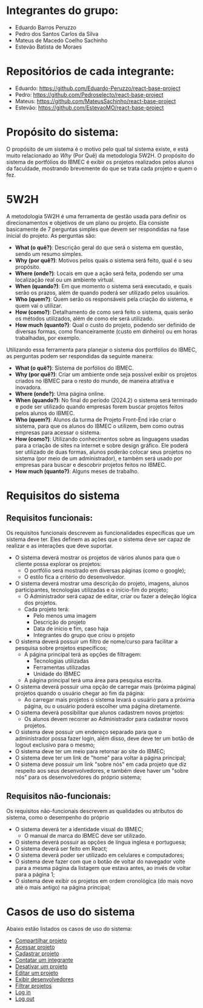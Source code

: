 # Integrantes do grupo:
- Eduardo Barros Peruzzo
- Pedro dos Santos Carlos da Silva
- Mateus de Macedo Coelho Sachinho
- Estevão Batista de Moraes

# Repositórios de cada integrante:
- Eduardo: https://github.com/Eduardo-Peruzzo/react-base-project
- Pedro: https://github.com/Pedroselecto/react-base-project
- Mateus: https://github.com/MateusSachinho/react-base-project
- Estevão: https://github.com/EstevaoMO/react-base-project

# Propósito do sistema:
O propósito de um sistema é o motivo pelo qual tal sistema existe, e está muito relacionado ao  _Why_ (Por Quê) da metodologia 5W2H. O propósito do sistema de portfólios do IBMEC é exibir os projetos realizados pelos alunos da faculdade, mostrando brevemente do que se trata cada projeto e quem o fez.

# 5W2H
A metodologia 5W2H é uma ferramenta de gestão usada para definir os direcionamentos e objetivos de um plano ou projeto. Ela consiste basicamente de 7 perguntas simples que devem ser respondidas na fase inicial do projeto. As perguntas são:
- **What (o quê?)**: Descrição geral do que será o sistema em questão, sendo um resumo simples.
- **Why (por quê?)**: Motivos pelos quais o sistema será feito, qual é o seu propósito.
- **Where (onde?)**: Locais em que a ação será feita, podendo ser uma localização real ou um ambiente virtual.
- **When (quando?)**: Em que momento o sistema será executado, e quais serão os prazos, além de quando poderá ser utilizado pelos usuários.
- **Who (quem?)**: Quem serão os responsáveis pela criação do sistema, e quem vai o utilizar.
- **How (como?)**: Detalhamento de como será feito o sistema, quais serão os métodos utilizados, além de como ele será utilizado.
- **How much (quanto?)**: Qual o custo do projeto, podendo ser definido de diversas formas, como financeiramente (custo em dinheiro) ou em horas trabalhadas, por exemplo.

Utilizando essa ferramenta para planejar o sistema dos portfólios do IBMEC, as perguntas podem ser respondidas da seguinte maneira:
- **What (o quê?)**: Sistema de porfólios do IBMEC.
- **Why (por quê?)**: Criar um ambiente onde seja possível exibir os projetos criados no IBMEC para o resto do mundo, de maneira atrativa e inovadora.
- **Where (onde?)**: Uma página online.
- **When (quando?)**: No final do período (2024.2) o sistema será terminado e pode ser utilizado quando empresas forem buscar projetos feitos pelos alunos do IBMEC.
- **Who (quem?)**: Alunos da turma de Projeto Front-End irão criar o sistema, para que os alunos do IBMEC o utilizem, bem como outras empresas para acessar o sistema.
- **How (como?)**: Utilizando conhecimentos sobre as linguagens usadas para a criação de sites na internet e sobre design gráfico. Ele poderá ser utilizado de duas formas, alunos poderão colocar seus projetos no sistema (por meio de um administrador), e também será usado por empresas para buscar e descobrir projetos feitos no IBMEC.
- **How much (quanto?)**: Alguns meses de trabalho.

# Requisitos do sistema
## Requisitos funcionais:
Os requisitos funcionais descrevem as funcionalidades específicas que um sistema deve ter. Eles definem as ações que o sistema deve ser capaz de realizar e as interações que deve suportar.
- O sistema deverá mostrar os projetos de vários alunos para que o cliente possa explorar os projetos:
  - O portfólio será mostrado em diversas páginas (como o google);
  - O estilo fica a critério do desenvolvedor.
- O sistema deverá mostrar uma descrição do projeto, imagens, alunos participantes, tecnologias utilizadas e o início-fim do projeto;
  - O Administrador será capaz de editar, criar ou fazer a deleção lógica dos projetos.
  - Cada projeto terá:
    - Pelo menos uma imagem
    - Descrição do projeto
    - Data de início e fim, caso haja
    - Integrantes do grupo que criou o projeto
- O sistema deverá possuir um filtro de nome/curso para facilitar a pesquisa sobre projetos específicos;
  - A página principal terá as opções de filtragem:
    - Tecnologias utilizadas
    - Ferramentas utilizadas
    - Unidade do IBMEC
  - A página principal terá uma área para pesquisa escrita.
- O sistema deverá possuir uma opção de carregar mais (próxima página) projetos quando o usuário chegar ao fim da página:
  - Ao carregar mais projetos o sistema levará o usuário para a próxima página, ou o usuário poderá escolher uma página diretamente.
- O sistema deverá possibilitar que alunos cadastrem novos projetos:
  - Os alunos devem recorrer ao Administrador para cadastrar novos projetos.
- O sistema deve possuir um endereço separado para que o administrador possa fazer login, além disso, deve deve ter um botão de logout exclusivo para o mesmo;
- O sistema deve ter um meio para retornar ao site do IBMEC;
- O sistema deve ter um link de "home" para voltar à página principal;
- O sistema deve possuir um link "sobre nós" em cada projeto que diz respeito aos seus desenvolvedores, e também deve haver um "sobre nós" para os desenvolvedores do próprio sistema;

## Requisitos não-funcionais:
Os requisitos não-funcionais descrevem as qualidades ou atributos do sistema, como o desempenho do próprio
- O sistema deverá ter a identidade visual do IBMEC;
  - O manual de marca do IBMEC deve ser utilizado.
- O sistema deverá possuir as opções de língua inglesa e portuguesa;
- O sistema deverá ser feito em React;
- O sistema deverá poder ser utilizado em celulares e computadores;
- O sistema deve fazer com que o botão de voltar do navegador volte para a mesma página da listagem que estava antes, ao invés de voltar para a página 1;
- O sistema deve exibir os projetos em ordem cronológica (do mais novo até o mais antigo) na página principal;


# Casos de uso do sistema
Abaixo estão listados os casos de uso do sistema:
- [Compartilhar projeto](https://github.com/Eduardo-Peruzzo/BackStart/blob/main/Casos%20de%20uso/Compartilhar-projeto.md)
- [Acessar projeto](https://github.com/Eduardo-Peruzzo/BackStart/blob/main/Casos%20de%20uso/acessar-projeto.md)
- [Cadastrar projeto](https://github.com/Eduardo-Peruzzo/BackStart/blob/main/Casos%20de%20uso/cadastrar-projeto.md)
- [Contatar um integrante](https://github.com/Eduardo-Peruzzo/BackStart/blob/main/Casos%20de%20uso/contatar-integrantes.md)
- [Desativar um projeto](https://github.com/Eduardo-Peruzzo/BackStart/blob/main/Casos%20de%20uso/desativar-projeto.md)
- [Editar um projeto](https://github.com/Eduardo-Peruzzo/BackStart/blob/main/Casos%20de%20uso/editar-projeto.md)
- [Exibir desenvolvedores](https://github.com/Eduardo-Peruzzo/BackStart/blob/main/Casos%20de%20uso/exibir-desenvolvedores.md)
- [Filtrar projetos](https://github.com/Eduardo-Peruzzo/BackStart/blob/main/Casos%20de%20uso/filtrar-projetos.md)
- [Log in](https://github.com/Eduardo-Peruzzo/BackStart/blob/main/Casos%20de%20uso/log-in.md)
- [Log out](https://github.com/Eduardo-Peruzzo/BackStart/blob/main/Casos%20de%20uso/log-out.md)
